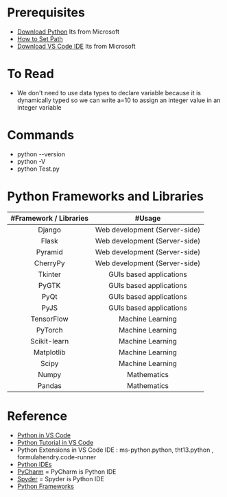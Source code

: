 # Prerequisites
* [Download Python](https://www.anaconda.com/products/individual#download-section) Its from Microsoft
* [How to Set Path](https://www.javatpoint.com/how-to-set-python-path)
* [Download VS Code IDE](https://code.visualstudio.com/#alt-downloads) Its from Microsoft

# To Read
* We don't need to use data types to declare variable because it is dynamically typed so we can write a=10 to assign an integer value in an integer variable

# Commands
* python --version
* python -V
* python Test.py

# Python Frameworks and Libraries
| #Framework / Libraries | #Usage | 
| :---: | :---: | 
| Django  | Web development (Server-side) |
| Flask   | Web development (Server-side) |
| Pyramid   | Web development (Server-side) |
| CherryPy  | Web development (Server-side) |
| Tkinter   | GUIs based applications |
| PyGTK   | GUIs based applications |
| PyQt   | GUIs based applications |
| PyJS  | GUIs based applications |
| TensorFlow   | Machine Learning  | 
| PyTorch   | Machine Learning  |
| Scikit-learn  | Machine Learning |
| Matplotlib  | Machine Learning |
| Scipy  | Machine Learning |
| Numpy  | Mathematics |
| Pandas  | Mathematics |


# Reference
* [Python in VS Code](https://code.visualstudio.com/docs/languages/python)
* [Python Tutorial in VS Code](https://code.visualstudio.com/docs/python/python-tutorial)
* Python Extensions in VS Code IDE : ms-python.python, tht13.python , formulahendry.code-runner
* [Python IDEs](https://www.stxnext.com/blog/best-python-ides-code-editors/)
* [PyCharm](https://www.jetbrains.com/pycharm/download/#section=windows) = PyCharm is Python IDE
* [Spyder](https://www.spyder-ide.org/) = Spyder is Python IDE
* [Python Frameworks](https://www.javatpoint.com/python-frameworks)
